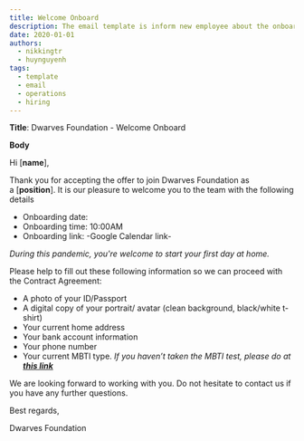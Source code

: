 ```yaml
---
title: Welcome Onboard
description: The email template is inform new employee about the onboarding meeting and information request.
date: 2020-01-01
authors:
  - nikkingtr
  - huynguyenh
tags:
  - template
  - email
  - operations
  - hiring
---
```


**Title**: Dwarves Foundation - Welcome Onboard

**Body**

Hi [**name**],

Thank you for accepting the offer to join Dwarves Foundation as a [**position**]. It is our pleasure to welcome you to the team with the following details

- Onboarding date:
- Onboarding time: 10:00AM
- Onboarding link: -Google Calendar link-

_During this pandemic, you're welcome to start your first day at home._

Please help to fill out these following information so we can proceed with the Contract Agreement:

- A photo of your ID/Passport
- A digital copy of your portrait/ avatar (clean background, black/white t-shirt)
- Your current home address
- Your bank account information
- Your phone number
- Your current MBTI type. _If you haven’t taken the MBTI test, please do at [**this link**](https://www.16personalities.com/)_

We are looking forward to working with you. Do not hesitate to contact us if you have any further questions.

Best regards,

Dwarves Foundation
